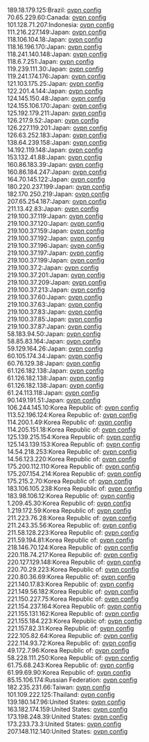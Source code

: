 189.18.179.125:Brazil: [ovpn config](vpn/189_18_179_125.ovpn)  
70.65.229.60:Canada: [ovpn config](vpn/70_65_229_60.ovpn)  
101.128.71.207:Indonesia: [ovpn config](vpn/101_128_71_207.ovpn)  
111.216.227.149:Japan: [ovpn config](vpn/111_216_227_149.ovpn)  
118.106.104.18:Japan: [ovpn config](vpn/118_106_104_18.ovpn)  
118.16.196.170:Japan: [ovpn config](vpn/118_16_196_170.ovpn)  
118.241.140.148:Japan: [ovpn config](vpn/118_241_140_148.ovpn)  
118.6.7.251:Japan: [ovpn config](vpn/118_6_7_251.ovpn)  
119.239.111.30:Japan: [ovpn config](vpn/119_239_111_30.ovpn)  
119.241.174.176:Japan: [ovpn config](vpn/119_241_174_176.ovpn)  
121.103.175.25:Japan: [ovpn config](vpn/121_103_175_25.ovpn)  
122.201.4.144:Japan: [ovpn config](vpn/122_201_4_144.ovpn)  
124.145.150.48:Japan: [ovpn config](vpn/124_145_150_48.ovpn)  
124.155.106.170:Japan: [ovpn config](vpn/124_155_106_170.ovpn)  
125.192.179.211:Japan: [ovpn config](vpn/125_192_179_211.ovpn)  
126.217.9.52:Japan: [ovpn config](vpn/126_217_9_52.ovpn)  
126.227.119.201:Japan: [ovpn config](vpn/126_227_119_201.ovpn)  
126.63.252.183:Japan: [ovpn config](vpn/126_63_252_183.ovpn)  
138.64.239.158:Japan: [ovpn config](vpn/138_64_239_158.ovpn)  
14.192.119.148:Japan: [ovpn config](vpn/14_192_119_148.ovpn)  
153.132.41.88:Japan: [ovpn config](vpn/153_132_41_88.ovpn)  
160.86.183.39:Japan: [ovpn config](vpn/160_86_183_39.ovpn)  
160.86.184.247:Japan: [ovpn config](vpn/160_86_184_247.ovpn)  
164.70.145.122:Japan: [ovpn config](vpn/164_70_145_122.ovpn)  
180.220.237.199:Japan: [ovpn config](vpn/180_220_237_199.ovpn)  
182.170.250.219:Japan: [ovpn config](vpn/182_170_250_219.ovpn)  
207.65.254.187:Japan: [ovpn config](vpn/207_65_254_187.ovpn)  
211.13.42.83:Japan: [ovpn config](vpn/211_13_42_83.ovpn)  
219.100.37.119:Japan: [ovpn config](vpn/219_100_37_119.ovpn)  
219.100.37.120:Japan: [ovpn config](vpn/219_100_37_120.ovpn)  
219.100.37.159:Japan: [ovpn config](vpn/219_100_37_159.ovpn)  
219.100.37.192:Japan: [ovpn config](vpn/219_100_37_192.ovpn)  
219.100.37.196:Japan: [ovpn config](vpn/219_100_37_196.ovpn)  
219.100.37.197:Japan: [ovpn config](vpn/219_100_37_197.ovpn)  
219.100.37.199:Japan: [ovpn config](vpn/219_100_37_199.ovpn)  
219.100.37.2:Japan: [ovpn config](vpn/219_100_37_2.ovpn)  
219.100.37.201:Japan: [ovpn config](vpn/219_100_37_201.ovpn)  
219.100.37.209:Japan: [ovpn config](vpn/219_100_37_209.ovpn)  
219.100.37.213:Japan: [ovpn config](vpn/219_100_37_213.ovpn)  
219.100.37.60:Japan: [ovpn config](vpn/219_100_37_60.ovpn)  
219.100.37.63:Japan: [ovpn config](vpn/219_100_37_63.ovpn)  
219.100.37.83:Japan: [ovpn config](vpn/219_100_37_83.ovpn)  
219.100.37.85:Japan: [ovpn config](vpn/219_100_37_85.ovpn)  
219.100.37.87:Japan: [ovpn config](vpn/219_100_37_87.ovpn)  
58.183.94.50:Japan: [ovpn config](vpn/58_183_94_50.ovpn)  
58.85.83.164:Japan: [ovpn config](vpn/58_85_83_164.ovpn)  
59.129.164.26:Japan: [ovpn config](vpn/59_129_164_26.ovpn)  
60.105.174.34:Japan: [ovpn config](vpn/60_105_174_34.ovpn)  
60.76.129.38:Japan: [ovpn config](vpn/60_76_129_38.ovpn)  
61.126.182.138:Japan: [ovpn config](vpn/61_126_182_138.ovpn)  
61.126.182.138:Japan: [ovpn config](vpn/61_126_182_138.ovpn)  
61.126.182.138:Japan: [ovpn config](vpn/61_126_182_138.ovpn)  
61.24.113.118:Japan: [ovpn config](vpn/61_24_113_118.ovpn)  
90.149.191.51:Japan: [ovpn config](vpn/90_149_191_51.ovpn)  
106.244.145.10:Korea Republic of: [ovpn config](vpn/106_244_145_10.ovpn)  
113.52.196.124:Korea Republic of: [ovpn config](vpn/113_52_196_124.ovpn)  
114.200.1.49:Korea Republic of: [ovpn config](vpn/114_200_1_49.ovpn)  
114.205.151.18:Korea Republic of: [ovpn config](vpn/114_205_151_18.ovpn)  
125.139.215.154:Korea Republic of: [ovpn config](vpn/125_139_215_154.ovpn)  
125.143.139.153:Korea Republic of: [ovpn config](vpn/125_143_139_153.ovpn)  
14.54.218.253:Korea Republic of: [ovpn config](vpn/14_54_218_253.ovpn)  
14.56.123.220:Korea Republic of: [ovpn config](vpn/14_56_123_220.ovpn)  
175.200.112.110:Korea Republic of: [ovpn config](vpn/175_200_112_110.ovpn)  
175.207.154.214:Korea Republic of: [ovpn config](vpn/175_207_154_214.ovpn)  
175.215.2.70:Korea Republic of: [ovpn config](vpn/175_215_2_70.ovpn)  
183.106.105.238:Korea Republic of: [ovpn config](vpn/183_106_105_238.ovpn)  
183.98.106.12:Korea Republic of: [ovpn config](vpn/183_98_106_12.ovpn)  
1.209.45.30:Korea Republic of: [ovpn config](vpn/1_209_45_30.ovpn)  
1.219.172.59:Korea Republic of: [ovpn config](vpn/1_219_172_59.ovpn)  
211.223.76.28:Korea Republic of: [ovpn config](vpn/211_223_76_28.ovpn)  
211.243.35.56:Korea Republic of: [ovpn config](vpn/211_243_35_56.ovpn)  
211.58.128.223:Korea Republic of: [ovpn config](vpn/211_58_128_223.ovpn)  
211.59.194.81:Korea Republic of: [ovpn config](vpn/211_59_194_81.ovpn)  
218.146.70.124:Korea Republic of: [ovpn config](vpn/218_146_70_124.ovpn)  
220.118.74.217:Korea Republic of: [ovpn config](vpn/220_118_74_217.ovpn)  
220.127.129.148:Korea Republic of: [ovpn config](vpn/220_127_129_148.ovpn)  
220.70.29.223:Korea Republic of: [ovpn config](vpn/220_70_29_223.ovpn)  
220.80.36.69:Korea Republic of: [ovpn config](vpn/220_80_36_69.ovpn)  
221.140.17.83:Korea Republic of: [ovpn config](vpn/221_140_17_83.ovpn)  
221.149.56.182:Korea Republic of: [ovpn config](vpn/221_149_56_182.ovpn)  
221.150.227.75:Korea Republic of: [ovpn config](vpn/221_150_227_75.ovpn)  
221.154.237.164:Korea Republic of: [ovpn config](vpn/221_154_237_164.ovpn)  
221.155.131.162:Korea Republic of: [ovpn config](vpn/221_155_131_162.ovpn)  
221.155.184.223:Korea Republic of: [ovpn config](vpn/221_155_184_223.ovpn)  
221.157.82.31:Korea Republic of: [ovpn config](vpn/221_157_82_31.ovpn)  
222.105.82.64:Korea Republic of: [ovpn config](vpn/222_105_82_64.ovpn)  
222.114.93.72:Korea Republic of: [ovpn config](vpn/222_114_93_72.ovpn)  
49.172.7.96:Korea Republic of: [ovpn config](vpn/49_172_7_96.ovpn)  
58.228.111.250:Korea Republic of: [ovpn config](vpn/58_228_111_250.ovpn)  
61.75.68.243:Korea Republic of: [ovpn config](vpn/61_75_68_243.ovpn)  
61.99.69.90:Korea Republic of: [ovpn config](vpn/61_99_69_90.ovpn)  
85.15.106.174:Russian Federation: [ovpn config](vpn/85_15_106_174.ovpn)  
182.235.231.66:Taiwan: [ovpn config](vpn/182_235_231_66.ovpn)  
101.109.222.125:Thailand: [ovpn config](vpn/101_109_222_125.ovpn)  
139.180.147.96:United States: [ovpn config](vpn/139_180_147_96.ovpn)  
163.182.174.159:United States: [ovpn config](vpn/163_182_174_159.ovpn)  
173.198.248.39:United States: [ovpn config](vpn/173_198_248_39.ovpn)  
173.233.73.3:United States: [ovpn config](vpn/173_233_73_3.ovpn)  
207.148.112.140:United States: [ovpn config](vpn/207_148_112_140.ovpn)  
